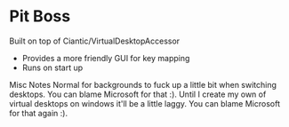 # Pit Boss

Built on top of Ciantic/VirtualDesktopAccessor

- Provides a more friendly GUI for key mapping
- Runs on start up


Misc Notes
Normal for backgrounds to fuck up a little bit when switching desktops. You can blame Microsoft for that :).
Until I create my own of virtual desktops on windows it'll be a little laggy. You can blame Microsoft for that again :).